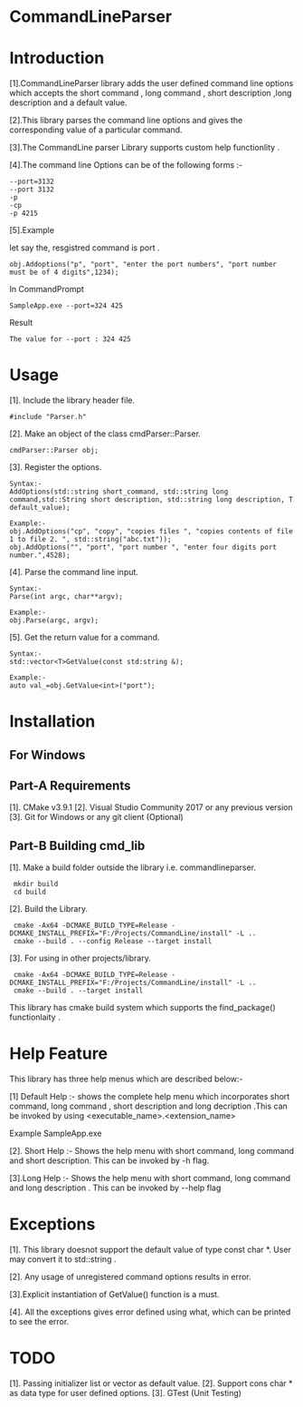 # CommandLineParser
# Introduction
[1].CommandLineParser library adds the user defined command line options which accepts the short command , long command , short description ,long description and a  default value.

[2].This library parses the command line options and gives the corresponding value of a particular command.

[3].The CommandLine parser Library supports custom help functionlity .

[4].The command line Options can be of the following forms :- 

    --port=3132
    --port 3132
    -p
    -cp
    -p 4215
    
[5].Example 

let say the, resgistred command is port . 
 
    obj.Addoptions("p", "port", "enter the port numbers", "port number must be of 4 digits",1234);
 
In  CommandPrompt

    SampleApp.exe --port=324 425
 
 Result 
    
    The value for --port : 324 425

# Usage
[1]. Include the library header file. 

    #include "Parser.h"   
[2]. Make an object of the class cmdParser::Parser.
 
    cmdParser::Parser obj;
[3]. Register the options.
	
	Syntax:-
	AddOptions(std::string short_command, std::string long command,std::String short description, std::string long description, T default_value);
    
    Example:-
    obj.AddOptions("cp", "copy", "copies files ", "copies contents of file 1 to file 2. ", std::string("abc.txt"));
	obj.AddOptions("", "port", "port number ", "enter four digits port number.",4528);
	
[4]. Parse the command line input.
   
    Syntax:-
    Parse(int argc, char**argv);
    
    Example:-
    obj.Parse(argc, argv);

[5]. Get the return value for a command.
  
    Syntax:-
    std::vector<T>GetValue(const std:string &);
  
    Example:-
    auto val_=obj.GetValue<int>("port");

# Installation
## For Windows 
## Part-A Requirements
[1]. CMake v3.9.1
[2]. Visual Studio Community 2017 or any previous version
[3]. Git for Windows or any git client (Optional)
## Part-B Building cmd_lib
[1]. Make a build folder outside the library i.e. commandlineparser.

     mkdir build 
	 cd build 
[2]. Build the Library. 

     cmake -Ax64 -DCMAKE_BUILD_TYPE=Release -DCMAKE_INSTALL_PREFIX="F:/Projects/CommandLine/install" -L ..
	 cmake --build . --config Release --target install  
[3]. For using in other projects/library.
    
     cmake -Ax64 -DCMAKE_BUILD_TYPE=Release -DCMAKE_INSTALL_PREFIX="F:/Projects/CommandLine/install" -L ..
	 cmake --build . --target install  
This library has cmake build system which supports the find_package() functionlaity .

#  Help Feature
This library has three help menus which are described below:-

 [1] Default Help :- shows the complete help menu which incorporates short command, long command , short description and long decription .This can be invoked by using <executable_name>.<extension_name>  
 
 Example  SampleApp.exe
 
[2]. Short Help :- Shows the help menu with short command, long command and short description. This can be invoked by -h flag.

[3].Long Help :- Shows the help menu with short command, long command and long description . This can be invoked by --help flag 

# Exceptions
 [1]. This library doesnot support the default value of type const char *. User may convert it to std::string .

 [2]. Any usage of unregistered command options results in error.

 [3].Explicit instantiation of GetValue() function is a must.

 [4]. All the exceptions gives error defined using what, which can be printed to see the error. 

# TODO
[1]. Passing initializer list or vector as default value.
[2]. Support cons char * as data type for user defined options.
[3]. GTest (Unit Testing)
